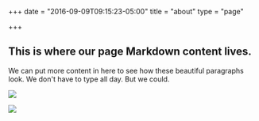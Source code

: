 +++
date = "2016-09-09T09:15:23-05:00"
title = "about"
type = "page"

+++


## This is where our page Markdown content lives.

We can put more content in here to see how these beautiful paragraphs look. We don't have to type all day. But we could.

![](/images/fulls/05.jpg)

![](/images/fulls/04.jpg)

